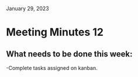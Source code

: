 January 29, 2023

# Meeting Minutes 12

## What needs to be done this week:

-Complete tasks assigned on kanban.
